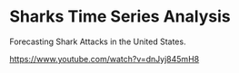 # Sharks Time Series Analysis
Forecasting Shark Attacks in the United States.       


https://www.youtube.com/watch?v=dnJyj845mH8
